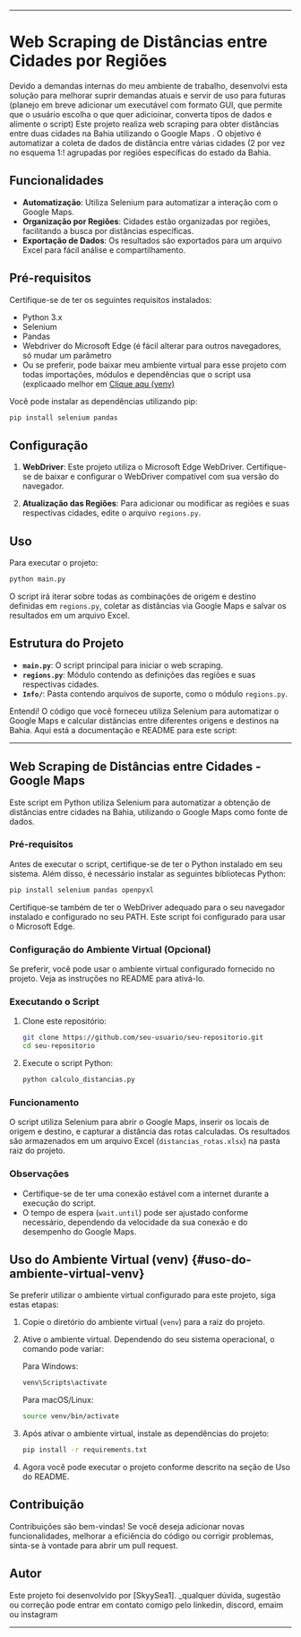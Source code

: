 
---

# Web Scraping de Distâncias entre Cidades por Regiões
Devido a demandas internas do meu ambiente de trabalho, desenvolvi esta solução para melhorar suprir demandas atuais e servir de uso para futuras (planejo em breve adicionar um executável com formato GUI, que permite que o usuário escolha o que quer adicioinar, converta tipos de dados e alimente o script)
Este projeto realiza web scraping para obter distâncias entre duas cidades na Bahia utilizando o Google Maps . O objetivo é automatizar a coleta de dados de distância entre várias cidades (2 por vez no esquema 1:! agrupadas por regiões específicas do estado da Bahia.

## Funcionalidades

- **Automatização**: Utiliza Selenium para automatizar a interação com o Google Maps.
- **Organização por Regiões**: Cidades estão organizadas por regiões, facilitando a busca por distâncias específicas.
- **Exportação de Dados**: Os resultados são exportados para um arquivo Excel para fácil análise e compartilhamento.

## Pré-requisitos

Certifique-se de ter os seguintes requisitos instalados:

- Python 3.x
- Selenium
- Pandas
- Webdriver do Microsoft Edge (é fácil alterar para outros navegadores, só mudar um parâmetro
- Ou se preferir, pode baixar meu ambiente virtual para esse projeto com todas importações, módulos e dependências que o script usa (explicaado melhor em [Clique aqu (venv)](#uso-do-ambiente-virtual-venv)

Você pode instalar as dependências utilizando pip:

```bash
pip install selenium pandas
```

## Configuração

1. **WebDriver**: Este projeto utiliza o Microsoft Edge WebDriver. Certifique-se de baixar e configurar o WebDriver compatível com sua versão do navegador.

2. **Atualização das Regiões**: Para adicionar ou modificar as regiões e suas respectivas cidades, edite o arquivo `regions.py`.

## Uso

Para executar o projeto:

```bash
python main.py
```

O script irá iterar sobre todas as combinações de origem e destino definidas em `regions.py`, coletar as distâncias via Google Maps e salvar os resultados em um arquivo Excel.

## Estrutura do Projeto

- **`main.py`**: O script principal para iniciar o web scraping.
- **`regions.py`**: Módulo contendo as definições das regiões e suas respectivas cidades.
- **`Info/`**: Pasta contendo arquivos de suporte, como o módulo `regions.py`.

Entendi! O código que você forneceu utiliza Selenium para automatizar o Google Maps e calcular distâncias entre diferentes origens e destinos na Bahia. Aqui está a documentação e README para este script:

---

## Web Scraping de Distâncias entre Cidades - Google Maps

Este script em Python utiliza Selenium para automatizar a obtenção de distâncias entre cidades na Bahia, utilizando o Google Maps como fonte de dados.

### Pré-requisitos

Antes de executar o script, certifique-se de ter o Python instalado em seu sistema. Além disso, é necessário instalar as seguintes bibliotecas Python:

```bash
pip install selenium pandas openpyxl
```

Certifique-se também de ter o WebDriver adequado para o seu navegador instalado e configurado no seu PATH. Este script foi configurado para usar o Microsoft Edge.

### Configuração do Ambiente Virtual (Opcional)

Se preferir, você pode usar o ambiente virtual configurado fornecido no projeto. Veja as instruções no README para ativá-lo.

### Executando o Script

1. Clone este repositório:
   ```bash
   git clone https://github.com/seu-usuario/seu-repositorio.git
   cd seu-repositorio
   ```

2. Execute o script Python:
   ```bash
   python calculo_distancias.py
   ```

### Funcionamento

O script utiliza Selenium para abrir o Google Maps, inserir os locais de origem e destino, e capturar a distância das rotas calculadas. Os resultados são armazenados em um arquivo Excel (`distancias_rotas.xlsx`) na pasta raiz do projeto.

### Observações

- Certifique-se de ter uma conexão estável com a internet durante a execução do script.
- O tempo de espera (`wait.until`) pode ser ajustado conforme necessário, dependendo da velocidade da sua conexão e do desempenho do Google Maps.

## Uso do Ambiente Virtual (venv) {#uso-do-ambiente-virtual-venv}

Se preferir utilizar o ambiente virtual configurado para este projeto, siga estas etapas:

1. Copie o diretório do ambiente virtual (`venv`) para a raiz do projeto.
2. Ative o ambiente virtual. Dependendo do seu sistema operacional, o comando pode variar:

   Para Windows:
   ```bash
   venv\Scripts\activate
   ```

   Para macOS/Linux:
   ```bash
   source venv/bin/activate
   ```

3. Após ativar o ambiente virtual, instale as dependências do projeto:
   ```bash
   pip install -r requirements.txt
   ```

4. Agora você pode executar o projeto conforme descrito na seção de Uso do README.

## Contribuição

Contribuições são bem-vindas! Se você deseja adicionar novas funcionalidades, melhorar a eficiência do código ou corrigir problemas, sinta-se à vontade para abrir um pull request.

## Autor

Este projeto foi desenvolvido por [SkyySea1].
_qualquer dúvida, sugestão ou correção pode entrar em contato comigo pelo linkedin, discord, emaim ou instagram

---


